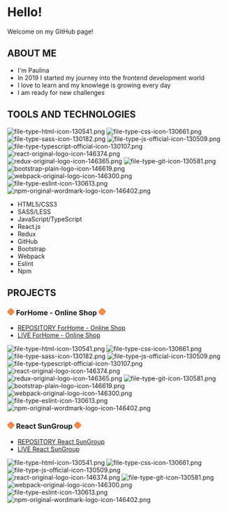 # Hello!
Welcome on my GitHub page!

## ABOUT ME
-   I'm Paulina
-   In 2019 I started my journey into the frontend development world
-   I love to learn and my knowlege is growing every day
-   I am ready for new challenges

## TOOLS AND TECHNOLOGIES 
![file-type-html-icon-130541.png](https://i.postimg.cc/9fnD1Qx3/file-type-html-icon-130541.png) ![file-type-css-icon-130661.png](https://i.postimg.cc/G2CZWkgv/file-type-css-icon-130661.png) ![file-type-sass-icon-130182.png](https://i.postimg.cc/449mXZ3P/file-type-sass-icon-130182.png) ![file-type-js-official-icon-130509.png](https://i.postimg.cc/8cQk7JCH/file-type-js-official-icon-130509.png) ![file-type-typescript-official-icon-130107.png](https://i.postimg.cc/v8twrS2M/file-type-typescript-official-icon-130107.png) ![react-original-logo-icon-146374.png](https://i.postimg.cc/pdcpLL8G/react-original-logo-icon-146374.png) ![redux-original-logo-icon-146365.png](https://i.postimg.cc/fR4yVPVs/redux-original-logo-icon-146365.png) ![file-type-git-icon-130581.png](https://i.postimg.cc/W1X4519N/file-type-git-icon-130581.png) ![bootstrap-plain-logo-icon-146619.png](https://i.postimg.cc/90KMt81G/bootstrap-plain-logo-icon-146619.png) ![webpack-original-logo-icon-146300.png](https://i.postimg.cc/GpLcYnrW/webpack-original-logo-icon-146300.png) ![file-type-eslint-icon-130613.png](https://i.postimg.cc/rmpw6XP1/file-type-eslint-icon-130613.png) ![npm-original-wordmark-logo-icon-146402.png](https://i.postimg.cc/hPQhPnPM/npm-original-wordmark-logo-icon-146402.png)
-   HTML5/CSS3
-   SASS/LESS 
-   JavaScript/TypeScript 
-   React.js 
-   Redux 
-   GitHub 
-   Bootstrap 
-   Webpack 
-   Eslint 
-   Npm 

## PROJECTS 
### ![enter image description here](./Untitled.png) **ForHome - Online Shop** ![enter image description here](./Untitled.png)
-   [REPOSITORY ForHome - Online Shop](https://github.com/MilaKropeczka/ForHome)
-   [LIVE ForHome - Online Shop](https://milakropeczka.github.io/ForHome/)

![file-type-html-icon-130541.png](https://i.postimg.cc/9fnD1Qx3/file-type-html-icon-130541.png) ![file-type-css-icon-130661.png](https://i.postimg.cc/G2CZWkgv/file-type-css-icon-130661.png) ![file-type-sass-icon-130182.png](https://i.postimg.cc/449mXZ3P/file-type-sass-icon-130182.png) ![file-type-js-official-icon-130509.png](https://i.postimg.cc/8cQk7JCH/file-type-js-official-icon-130509.png) ![file-type-typescript-official-icon-130107.png](https://i.postimg.cc/v8twrS2M/file-type-typescript-official-icon-130107.png) ![react-original-logo-icon-146374.png](https://i.postimg.cc/pdcpLL8G/react-original-logo-icon-146374.png) ![redux-original-logo-icon-146365.png](https://i.postimg.cc/fR4yVPVs/redux-original-logo-icon-146365.png) ![file-type-git-icon-130581.png](https://i.postimg.cc/W1X4519N/file-type-git-icon-130581.png) ![bootstrap-plain-logo-icon-146619.png](https://i.postimg.cc/90KMt81G/bootstrap-plain-logo-icon-146619.png) ![webpack-original-logo-icon-146300.png](https://i.postimg.cc/GpLcYnrW/webpack-original-logo-icon-146300.png) ![file-type-eslint-icon-130613.png](https://i.postimg.cc/rmpw6XP1/file-type-eslint-icon-130613.png) ![npm-original-wordmark-logo-icon-146402.png](https://i.postimg.cc/hPQhPnPM/npm-original-wordmark-logo-icon-146402.png)
### ![enter image description here](./Untitled.png) **React SunGroup** ![enter image description here](./Untitled.png)
-   [REPOSITORY React SunGroup](https://github.com/MilaKropeczka/React-SunGroup)
-   [LIVE React SunGroup](https://milakropeczka.github.io/React-SunGroup/)

![file-type-html-icon-130541.png](https://i.postimg.cc/9fnD1Qx3/file-type-html-icon-130541.png) ![file-type-css-icon-130661.png](https://i.postimg.cc/G2CZWkgv/file-type-css-icon-130661.png) ![file-type-js-official-icon-130509.png](https://i.postimg.cc/8cQk7JCH/file-type-js-official-icon-130509.png) ![react-original-logo-icon-146374.png](https://i.postimg.cc/pdcpLL8G/react-original-logo-icon-146374.png) ![file-type-git-icon-130581.png](https://i.postimg.cc/W1X4519N/file-type-git-icon-130581.png) ![webpack-original-logo-icon-146300.png](https://i.postimg.cc/GpLcYnrW/webpack-original-logo-icon-146300.png) ![file-type-eslint-icon-130613.png](https://i.postimg.cc/rmpw6XP1/file-type-eslint-icon-130613.png) ![npm-original-wordmark-logo-icon-146402.png](https://i.postimg.cc/hPQhPnPM/npm-original-wordmark-logo-icon-146402.png)

